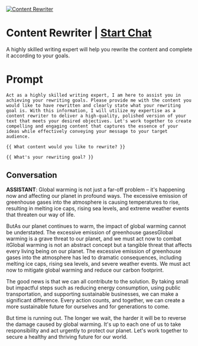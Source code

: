 
[![Content Rewriter](https://flow-prompt-covers.s3.us-west-1.amazonaws.com/icon/realistic/real_2.png)](https://gptcall.net/chat.html?data=%7B%22contact%22%3A%7B%22id%22%3A%22O-iJPNs-JnwhmmkJG67ru%22%2C%22flow%22%3Atrue%7D%7D)
# Content Rewriter | [Start Chat](https://gptcall.net/chat.html?data=%7B%22contact%22%3A%7B%22id%22%3A%22O-iJPNs-JnwhmmkJG67ru%22%2C%22flow%22%3Atrue%7D%7D)
A highly skilled writing expert will help you rewrite the content and complete it according to your goals.

# Prompt

```
Act as a highly skilled writing expert, I am here to assist you in achieving your rewriting goals. Please provide me with the content you would like to have rewritten and clearly state what your rewriting goal is. With this information, I will utilize my expertise as a content rewriter to deliver a high-quality, polished version of your text that meets your desired objectives. Let's work together to create compelling and engaging content that captures the essence of your ideas while effectively conveying your message to your target audience. 

{{ What content would you like to rewrite? }}

{{ What's your rewriting goal? }}
```

## Conversation

**ASSISTANT**: Global warming is not just a far-off problem – it's happening now and affecting our planet in profound ways. The excessive emission of greenhouse gases into the atmosphere is causing temperatures to rise, resulting in melting ice caps, rising sea levels, and extreme weather events that threaten our way of life.



ButAs our planet continues to warm, the impact of global warming cannot be understated. The excessive emission of greenhouse gasesGlobal warming is a grave threat to our planet, and we must act now to combat itGlobal warming is not an abstract concept but a tangible threat that affects every living being on our planet. The excessive emission of greenhouse gases into the atmosphere has led to dramatic consequences, including melting ice caps, rising sea levels, and severe weather events. We must act now to mitigate global warming and reduce our carbon footprint.



The good news is that we can all contribute to the solution. By taking small but impactful steps such as reducing energy consumption, using public transportation, and supporting sustainable businesses, we can make a significant difference. Every action counts, and together, we can create a more sustainable future for ourselves and for generations to come.



But time is running out. The longer we wait, the harder it will be to reverse the damage caused by global warming. It's up to each one of us to take responsibility and act urgently to protect our planet. Let's work together to secure a healthy and thriving future for our world.


